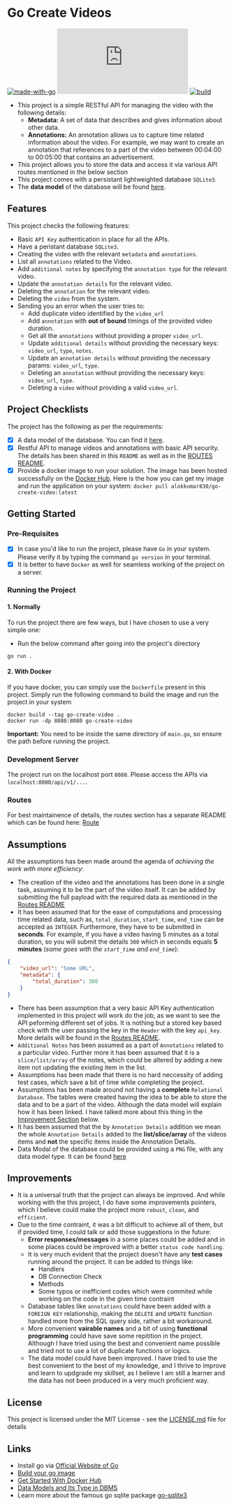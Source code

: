 # Go Create Videos

[![made-with-go](https://img.shields.io/badge/Made%20with-Go-1f425f.svg)](https://www.go.org/)
[![GitHub license](https://badgen.net/github/license/Naereen/Strapdown.js)](https://github.com/Naereen/StrapDown.js/blob/master/LICENSE)
[![build](https://img.shields.io/appveyor/build/gruntjs/grunt)](https://pub.dev/packages/flutter_bounce#-analysis-tab-)

- This project is a simple RESTful API for managing the video with the following details:
    - **Metadata:** A set of data that describes and gives information about other data.
    - **Annotations:** An annotation allows us to capture time related information about the video. For example, we may want to create an annotation that references to a part of the video between 00:04:00 to 00:05:00 that contains an advertisement. 
- This project allows you to store the data and access it via various API routes mentioned in the below section
- This project comes with a persistant lightweighted database `SQLite3`.
- The **data model** of the database will be found [here](https://github.com/aloklearning/go-create-video/blob/main/assets/ER%20Diagram%20Video.png).

## Features

This project checks the following features:
- Basic `API Key` authentication in place for all the APIs.
- Have a peristant database `SQLite3`.
- Creating the video with the relevant `metadata` and `annotations`.
- List all `annotations` related to the Video.
- Add `additional notes` by specifying the `annotation type` for the relevant video.
- Update the `annotation details` for the relevant video.
- Deleting the `annotation` for the relevant video.
- Deleting the `video` from the system.
- Sending you an error when the user tries to:
    - Add duplicate video identified by the `video_url`
    - Add `annotation` with **out of bound** timings of the provided video duration.
    - Get all the `annotations` without providing a proper `video_url`.
    - Update `additional details` without providing the necessary keys: `video_url`, `type`, `notes`.
    - Update an `annotation details` without providing the necessary params: `video_url`, `type`.
    - Deleting an `annotation` without providing the necessary keys: `video_url`, `type`.
    - Deleting a `video` without providing a valid `video_url`.

## Project Checklists

The project has the following as per the requirements:

- [x] A data model of the database. You can find it [here](https://github.com/aloklearning/go-create-video/blob/main/assets/ER%20Diagram%20Video.png).
- [x] Restful API to manage videos and annotations with basic API security. The details has been shared in this `README` as well as in the [ROUTES README](https://github.com/aloklearning/go-create-video/tree/main/pkg/handlers).
- [x] Provide a docker image to run your solution. The image has been hosted successfully on the [Docker Hub](https://hub.docker.com/). Here is the how you can get my image and run the application on your system: `docker pull alokkumar830/go-create-video:latest` 

## Getting Started

### Pre-Requisites

- [x] In case you'd like to run the project, please have `Go` in your system. Please verify it by typing the command `go version` in your terminal.
- [x] It is better to have `Docker` as well for seamless working of the project on a server.

### Running the Project

#### 1. Normally

To run the project there are few ways, but I have chosen to use a very simple one:
- Run the below command after going into the project's directory
```
go run .
```

#### 2. With Docker

If you have docker, you can simply use the `Dockerfile` present in this project. Simply run the following command to build the image and run the project in your system

```docker
docker build --tag go-create-video .
docker run -dp 8080:8080 go-create-video
```

**Important:** You need to be inside the same directory of `main.go`, so ensure the path before running the project.

### Development Server

The project run on the localhost port `8080`. Please access the APIs via `localhost:8080/api/v1/...`.

### Routes

For best maintainence of details, the routes section has a separate README which can be found here: [Route](https://github.com/aloklearning/go-create-video/tree/main/pkg/handlers)

## Assumptions

All the assumptions has been made around the agenda of *achieving the work with more efficiency*:

- The creation of the video and the annotations has been done in a single task, assuming it to be the part of the video itself. It can be added by submitting the full payload with the required data as mentioned in the [Routes README](https://github.com/aloklearning/go-create-video/tree/main/pkg/handlers)
- It has been assumed that for the ease of computations and processing time related data, such as, `total_duration`, `start_time`, `end_time` can be accepted as `INTEGER`. Furthermore, they have to be submitted in **seconds**. For example, if you have a video having 5 minutes as a total duration, so you will submit the details `300` which in seconds equals **5 minutes** (*same goes with the `start_time` and `end_time`*):
```json
{
    "video_url": "Some URL",
    "metadata": {
        "total_duration": 300
    }
}
```
- There has been assumption that a very basic API Key authentication implemented in this project will work do the job, as we want to see the API peforming different set of jobs. It is nothing but a stored key based check with the user passing the key in the `Header` with the key `api_key`. More details will be found in the [Routes README](https://github.com/aloklearning/go-create-video/tree/main/pkg/handlers).
- `Additional Notes` has been assumed as a part of `Annotations` related to a particular video. Further more it has been assumed that it is a `slice/list/array` of the notes, which could be altered by adding a new item not updating the existing item in the list.
- Assumptions has been made that there is no hard neccessity of adding test cases, which save a bit of time while completing the project.
- Assumptions has been made around not having a **complete** `Relational Database`. The tables were created having the idea to be able to store the data and to be a part of the video. Although the data model will explain how it has been linked. I have talked more about this thing in the [Improvement Section](https://github.com/aloklearning/go-create-video#improvements) below.
- It has been assumed that the by `Annotation Details` addition we mean the whole `Annotation Details` added to the **list/slice/array** of the videos items and **not** the specific items inside the Annotation Details.
- Data Modal of the database could be provided using a `PNG` file, with any data model type. It can be found [here](https://github.com/aloklearning/go-create-video/blob/main/assets/ER%20Diagram%20Video.png)

## Improvements

- It is a universal truth that the project can always be improved. And while working with the this project, I do have some improvements pointers, which I believe could make the project more `robust`, `clean`, and `efficient`. 
- Due to the time contraint, it was a bit difficult to achieve all of them, but if provided time, I could talk or add those suggestions in the future:
    - **Error responses/messages** in a some places could be added and in some places could be improved with a better `status code handling`.
    - It is very much evident that the project doesn't have any **test cases** running around the project. It can be added to things like:
        - Handlers
        - DB Connection Check
        - Methods
        - Some typos or inefficient codes which were commited while working on the code in the given time contraint
    - Database tables like `annotations` could have been added with a `FOREIGN KEY` relationship, making the `DELETE` and `UPDATE` function handled more from the SQL query side, rather a bit workaround.
    - More convenient **vairable names** and a bit of using **functional programming** could have save some repitition in the project. Although I have tried using the best and convenient name possible and tried not to use a lot of duplicate functions or logics.
    - The data model could have been improved. I have tried to use the best convenient to the best of my knowledge, and I thrive to improve and learn to updgrade my skillset, as I believe I am still a learner and the data has not been produced in a very much proficient way.

## License

This project is licensed under the MIT License - see the [LICENSE.md](https://github.com/aloklearning/go-create-video/blob/main/LICENSE.md) file for details

## Links

- Install go via [Official Website of Go](https://go.dev/)
- [Build your go image](https://docs.docker.com/language/golang/build-images/)
- [Get Started With Docker Hub](https://www.youtube.com/watch?v=iqqDU2crIEQ&t=1002s)
- [Data Models and Its Type in DBMS](https://afteracademy.com/blog/what-is-data-model-in-dbms-and-what-are-its-types/)
- Learn more about the famous go sqlite package [go-sqlite3](https://pkg.go.dev/github.com/mattn/go-sqlite3)




